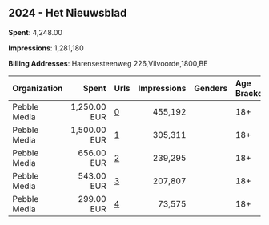 ## 2024 - Het Nieuwsblad 
**Spent**: 4,248.00

**Impressions**: 1,281,180

**Billing Addresses**: Harensesteenweg 226,Vilvoorde,1800,BE

|Organization|Spent|Urls|Impressions|Genders|Age Brackets|Country Codes|
|:---|---:|:---|---:|:---|:---|:---|
|Pebble Media|1,250.00 EUR|[0](https://www.snap.com/political-ads/asset/c119be62e98faa0b9b11ffb34e20de5edd1e5a3506f02654ec00d25f48302b66?mediaType=png)|455,192||18+|belgium|
|Pebble Media|1,500.00 EUR|[1](https://www.snap.com/political-ads/asset/c19c956e6f85f8c258d60b52149606a244565ffa166eb974dd6f1e2043f43fb3?mediaType=png)|305,311||18+|belgium|
|Pebble Media|656.00 EUR|[2](https://www.snap.com/political-ads/asset/bb77d72b07b9dbf1be8712e45d7e6ccfebb8eff20b2e81487499272044fb4920?mediaType=mp4)|239,295||18+|belgium|
|Pebble Media|543.00 EUR|[3](https://www.snap.com/political-ads/asset/276e108abced518aec7599553e2aa6d4c79ac841966699c463c22aa12a15d7f5?mediaType=mp4)|207,807||18+|belgium|
|Pebble Media|299.00 EUR|[4](https://www.snap.com/political-ads/asset/30fab0349f6694af1a927c4dfca47cd5d7bdc2d38d441194d325f1ebd326e15f?mediaType=mp4)|73,575||18+|belgium|
